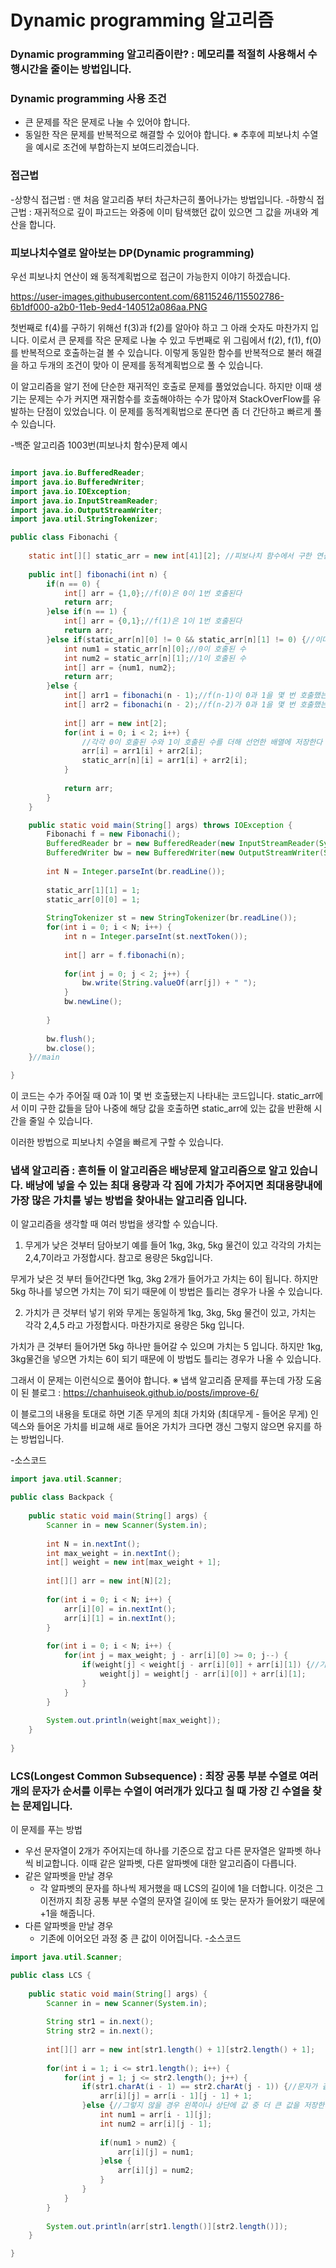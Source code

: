 # Dynamic programming 알고리즘

### Dynamic programming 알고리즘이란? : 메모리를 적절히 사용해서 수행시간을 줄이는 방법입니다.

### Dynamic programming 사용 조건

- 큰 문제를 작은 문제로 나눌 수 있어야 합니다.
- 동일한 작은 문제를 반복적으로 해결할 수 있어야 합니다.
※ 추후에 피보나치 수열을 예시로 조건에 부합하는지 보여드리겠습니다.

### 접근법

-상향식 접근법 : 맨 처음 알고리즘 부터 차근차근히 풀어나가는 방법입니다.
-하향식 접근법 : 재귀적으로 깊이 파고드는 와중에 이미 탐색했던 값이 있으면 그 값을 꺼내와 계산을 합니다.

### 피보나치수열로 알아보는 DP(Dynamic programming)

우선 피보나치 연산이 왜 동적계획법으로 접근이 가능한지 이야기 하겠습니다.

https://user-images.githubusercontent.com/68115246/115502786-6b1df000-a2b0-11eb-9ed4-140512a086aa.PNG

첫번째로 f(4)를 구하기 위해선 f(3)과 f(2)를 알아야 하고 그 아래 숫자도 마찬가지 입니다. 이로서 큰 문제를 작은 문제로 나눌 수 있고
두번째로 위 그림에서 f(2), f(1), f(0)를 반복적으로 호출하는걸 볼 수 있습니다. 이렇게 동일한 함수를 반복적으로 불러 해결을 하고 두개의 조건이 맞아 이 문제를 동적계획법으로 풀 수 있습니다.

이 알고리즘을 알기 전에 단순한 재귀적인 호출로 문제를 풀었었습니다. 하지만 이때 생기는 문제는 수가 커지면 재귀함수를 호출해야하는 수가 많아져 StackOverFlow를 유발하는 단점이 있었습니다.
이 문제를 동적계획법으로 푼다면 좀 더 간단하고 빠르게 풀 수 있습니다.

-백준 알고리즘 1003번(피보나치 함수)문제 예시

```java

import java.io.BufferedReader;
import java.io.BufferedWriter;
import java.io.IOException;
import java.io.InputStreamReader;
import java.io.OutputStreamWriter;
import java.util.StringTokenizer;

public class Fibonachi {
	
	static int[][] static_arr = new int[41][2]; //피보나치 함수에서 구한 연산을 담는 배열을 먼저 선언
	
	public int[] fibonachi(int n) {
		if(n == 0) {
			int[] arr = {1,0};//f(0)은 0이 1번 호출된다
			return arr;
		}else if(n == 1) {
			int[] arr = {0,1};//f(1)은 1이 1번 호출된다
			return arr;
		}else if(static_arr[n][0] != 0 && static_arr[n][1] != 0) {//이미 계산한 값이 있다면
			int num1 = static_arr[n][0];//0이 호출된 수
			int num2 = static_arr[n][1];//1이 호출된 수
			int[] arr = {num1, num2};
			return arr;
		}else {
			int[] arr1 = fibonachi(n - 1);//f(n-1)이 0과 1을 몇 번 호출했는지 확인
			int[] arr2 = fibonachi(n - 2);//f(n-2)가 0과 1을 몇 번 호출했는지 확인
			
			int[] arr = new int[2];
			for(int i = 0; i < 2; i++) {
				//각각 0이 호출된 수와 1이 호출된 수를 더해 선언한 배열에 저장한다
				arr[i] = arr1[i] + arr2[i];
				static_arr[n][i] = arr1[i] + arr2[i];
			}
			
			return arr;
		}
	}

	public static void main(String[] args) throws IOException {
		Fibonachi f = new Fibonachi();
		BufferedReader br = new BufferedReader(new InputStreamReader(System.in));
		BufferedWriter bw = new BufferedWriter(new OutputStreamWriter(System.out));
		
		int N = Integer.parseInt(br.readLine());
		
		static_arr[1][1] = 1;
		static_arr[0][0] = 1;
		
		StringTokenizer st = new StringTokenizer(br.readLine());
		for(int i = 0; i < N; i++) {
			int n = Integer.parseInt(st.nextToken());
			
			int[] arr = f.fibonachi(n);
			
			for(int j = 0; j < 2; j++) {
				bw.write(String.valueOf(arr[j]) + " ");
			}
			bw.newLine();
			
		}
		
		bw.flush();
		bw.close();
	}//main

}

```

이 코드는 수가 주어질 때 0과 1이 몇 번 호출됐는지 나타내는 코드입니다. 
static_arr에서 이미 구한 값들을 담아 나중에 해당 값을 호출하면 static_arr에 있는 값을 반환해 시간을 줄일 수 있습니다.

이러한 방법으로 피보나치 수열을 빠르게 구할 수 있습니다.

### 냅색 알고리즘 : 흔히들 이 알고리즘은 배낭문제 알고리즘으로 알고 있습니다. 배낭에 넣을 수 있는 최대 용량과 각 짐에 가치가 주어지면 최대용량내에 가장 많은 가치를 넣는 방법을 찾아내는 알고리즘 입니다.

이 알고리즘을 생각할 때 여러 방법을 생각할 수 있습니다.

1. 무게가 낮은 것부터 담아보기
예를 들어 1kg, 3kg, 5kg 물건이 있고 각각의 가치는 2,4,7이라고 가정합시다. 참고로 용량은 5kg입니다.

무게가 낮은 것 부터 들어간다면 1kg, 3kg 2개가 들어가고 가치는 6이 됩니다. 하지만 5kg 하나를 넣으면 가치는 7이 되기 때문에 이 방법은 틀리는 경우가 나올 수 있습니다.

2. 가치가 큰 것부터 넣기
위와 무게는 동일하게 1kg, 3kg, 5kg 물건이 있고, 가치는 각각 2,4,5 라고 가정합시다. 마찬가지로 용량은 5kg 입니다.

가치가 큰 것부터 들어가면 5kg 하나만 들어갈 수 있으며 가치는 5 입니다. 하지만 1kg, 3kg물건을 넣으면 가치는 6이 되기 때문에 이 방법도 틀리는 경우가 나올 수 있습니다.

그래서 이 문제는 이런식으로 풀어야 합니다.
※ 냅색 알고리즘 문제를  푸는데 가장 도움이 된 블로그 : https://chanhuiseok.github.io/posts/improve-6/

이 블로그의 내용을 토대로 하면
기존 무게의 최대 가치와 (최대무게 - 들어온 무게) 인덱스와 들어온 가치를 비교해 새로 들어온 가치가 크다면 갱신 그렇지 않으면 유지를 하는 방법입니다.

-소스코드
```java
import java.util.Scanner;

public class Backpack {
	
	public static void main(String[] args) {
		Scanner in = new Scanner(System.in);
		
		int N = in.nextInt();
		int max_weight = in.nextInt();
		int[] weight = new int[max_weight + 1];
		
		int[][] arr = new int[N][2];
		
		for(int i = 0; i < N; i++) {
			arr[i][0] = in.nextInt();
			arr[i][1] = in.nextInt();
		}
		
		for(int i = 0; i < N; i++) {
			for(int j = max_weight; j - arr[i][0] >= 0; j--) {
				if(weight[j] < weight[j - arr[i][0]] + arr[i][1]) {//기존 무게의 최대 가치가 최대무게 - 들어온 무게 의 인덱스 와 새로 들어온 가치를 더한 값보다 작으면 갱신
					weight[j] = weight[j - arr[i][0]] + arr[i][1];
				}
			}
		}
		
		System.out.println(weight[max_weight]);
	}
	
}
```

### LCS(Longest Common Subsequence) : 최장 공통 부분 수열로 여러 개의 문자가 순서를 이루는 수열이 여러개가 있다고 칠 때 가장 긴 수열을 찾는 문제입니다.

이 문제를 푸는 방법

- 우선 문자열이 2개가 주어지는데 하나를 기준으로 잡고 다른 문자열은 알파벳 하나씩 비교합니다. 이때 같은 알파벳, 다른 알파벳에 대한 알고리즘이 다릅니다.
- 같은 알파벳을 만날 경우
	- 각 알파벳의 문자를 하나씩 제거했을 때 LCS의 길이에 1을 더합니다. 이것은 그 이전까지 최장 공통 부분 수열의 문자열 길이에 또 맞는 문자가 들어왔기 때문에 +1을 해줍니다.
- 다른 알파벳을 만날 경우
	- 기존에 이어오던 과정 중 큰 값이 이어집니다.
-소스코드
```java
import java.util.Scanner;

public class LCS {
	
	public static void main(String[] args) {
		Scanner in = new Scanner(System.in);
		
		String str1 = in.next();
		String str2 = in.next();
		
		int[][] arr = new int[str1.length() + 1][str2.length() + 1];
		
		for(int i = 1; i <= str1.length(); i++) {
			for(int j = 1; j <= str2.length(); j++) {
				if(str1.charAt(i - 1) == str2.charAt(j - 1)) {//문자가 같을 경우 한 글자씩 뺀 결과에 1을 더해 저장한다
					arr[i][j] = arr[i - 1][j - 1] + 1;
				}else {//그렇지 않을 경우 왼쪽이나 상단에 값 중 더 큰 값을 저장한다
					int num1 = arr[i - 1][j];
					int num2 = arr[i][j - 1];
					
					if(num1 > num2) {
						arr[i][j] = num1;
					}else {
						arr[i][j] = num2;
					}
				}
			}
		}
		
		System.out.println(arr[str1.length()][str2.length()]);
	}

}
```
